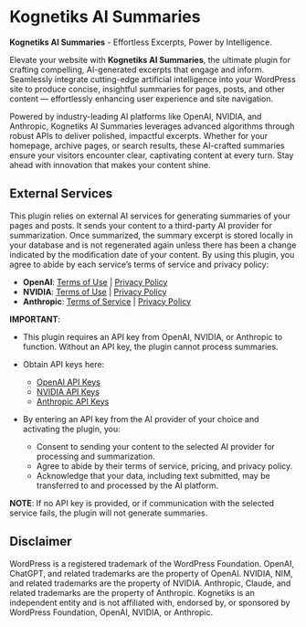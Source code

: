 # Kognetiks AI Summaries

**Kognetiks AI Summaries** - Effortless Excerpts, Power by Intelligence.

Elevate your website with **Kognetiks AI Summaries**, the ultimate plugin for crafting compelling, AI-generated excerpts that engage and inform. Seamlessly integrate cutting-edge artificial intelligence into your WordPress site to produce concise, insightful summaries for pages, posts, and other content — effortlessly enhancing user experience and site navigation.

Powered by industry-leading AI platforms like OpenAI, NVIDIA, and Anthropic, Kognetiks AI Summaries leverages advanced algorithms through robust APIs to deliver polished, impactful excerpts. Whether for your homepage, archive pages, or search results, these AI-crafted summaries ensure your visitors encounter clear, captivating content at every turn. Stay ahead with innovation that makes your content shine.

## External Services

This plugin relies on external AI services for generating summaries of your pages and posts. It sends your content to a third-party AI provider for summarization. Once summarized, the summary excerpt is stored locally in your database and is not regenerated again unless there has been a change indicated by the modification date of your content. By using this plugin, you agree to abide by each service’s terms of service and privacy policy:

- **OpenAI**: [Terms of Use](https://platform.openai.com/terms) | [Privacy Policy](https://openai.com/policies/privacy-policy/)
- **NVIDIA**: [Terms of Use](https://www.nvidia.com/en-us/about-nvidia/nv-accounts/) | [Privacy Policy](https://www.nvidia.com/en-us/about-nvidia/privacy-policy/)
- **Anthropic**: [Terms of Service](https://www.anthropic.com/legal/consumer-terms) | [Privacy Policy](https://docs.anthropic.com/en/docs/legal-center/privacy)

**IMPORTANT**:

- This plugin requires an API key from OpenAI, NVIDIA, or Anthropic to function. Without an API key, the plugin cannot process summaries.

- Obtain API keys here:

    - [OpenAI API Keys](https://platform.openai.com/account/api-keys)
    - [NVIDIA API Keys](https://developer.nvidia.com/nim)
    - [Anthropic API Keys](https://www.anthropic.com/)

- By entering an API key from the AI provider of your choice and activating the plugin, you:

    - Consent to sending your content to the selected AI provider for processing and summarization.
    - Agree to abide by their terms of service, pricing, and privacy policy.
    - Acknowledge that your data, including text submitted, may be transferred to and processed by the AI platform.

**NOTE**: If no API key is provided, or if communication with the selected service fails, the plugin will not generate summaries.

## Disclaimer

WordPress is a registered trademark of the WordPress Foundation. OpenAI, ChatGPT, and related trademarks are the property of OpenAI. NVIDIA, NIM, and related trademarks are the property of NVIDIA. Anthropic, Claude, and related trademarks are the property of Anthropic. Kognetiks is an independent entity and is not affiliated with, endorsed by, or sponsored by WordPress Foundation, OpenAI, NVIDIA, or Anthropic.
